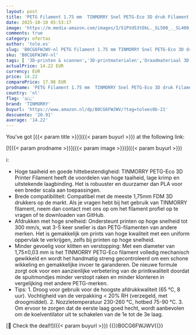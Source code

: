 ```yaml
---
layout: post
title: 'PETG Filament 1.75 mm  TINMORRY Snel PETG-Eco 3D druk Filament  Compatibel met de meeste FDM 3D drukkers  1 KG 1 Spoel  Transparant Rood'
date: 2025-10-10 05:53:17
image: 'https://m.media-amazon.com/images/I/51PVd53tOkL._SL500_._SL400_.jpg'
comments: true
category: ofertas
author: 'tole.es'
slug: 'B0CG6FWJWV-nl PETG Filament 1.75 mm TINMORRY Snel PETG-Eco 3D druk...'
sku: 'B0CG6FWJWV-nl'
tags: [ '3D-printen & scannen','3D-printmaterialen','Draadmateriaal 3D-printers','Zakelijk, industrie & wetenschap','tinmorry','🇳🇱', ]
actualPrice: 14.22 EUR
currency: EUR
price: 14.22
comparePrice: 17.98 EUR
prodname: 'PETG Filament 1.75 mm  TINMORRY Snel PETG-Eco 3D druk Filament  Compatibel met de meeste FDM 3D drukkers  1 KG 1 Spoel  Transparant Rood'
country: 'nl'
flag: '🇳🇱'
brand: 'TINMORRY'
buyurl: 'https://www.amazon.nl/dp/B0CG6FWJWV/?tag=tolees0b-21'
descuento: '20.91'
average: '14.22'
---
```


You've got [{{< param title >}}]({{< param buyurl >}}) at the following link:

[![{{< param prodname >}}]({{< param image >}})]({{< param buyurl >}})

ℹ️:

- Hoge taaiheid en goede hittebestendigheid: TINMORRY PETG-Eco 3D Printer Filament heeft de voordelen van hoge taaiheid, lage krimp en uitstekende laagbinding. Het is robuuster en duurzamer dan PLA voor een breder scala aan toepassingen.
- Brede compatibiliteit: Compatibel met de meeste 1,75mm FDM 3D drukkers op de markt. Als je vragen hebt bij het gebruik van TINMORRY filament, neem dan contact met ons op om het filament profiel op te vragen of te downloaden van GitHub.
- Afdrukken met hoge snelheid: Ondersteunt printen op hoge snelheid tot 300 mm/s, wat 3-5 keer sneller is dan PETG-filamenten van andere merken. Het is gemakkelijk om prints van hoge kwaliteit met een uniform oppervlak te verkrijgen, zelfs bij printen op hoge snelheid.
- Minder gevoelig voor klitten en verstopping: Met een diameter van 1,75±0,03 mm is het TINMORRY PETG-Eco filament volledig mechanisch gewikkeld en wordt het handmatig streng gecontroleerd om een schone wikkeling en gemakkelijke invoer te garanderen. De nieuwe formule zorgt ook voor een aanzienlijke verbetering van de printkwaliteit doordat de spuitmondjes minder verstopt raken en minder klonteren in vergelijking met andere PETG-merken.
- Tips: 1. Droog voor gebruik voor de hoogste afdrukkwaliteit (65 °C, 8 uur). Vochtigheid van de verpakking < 20% RH (verzegeld, met droogmiddel). 2. Nozzletemperatuur 230-260 °C, hotbed 75-90 °C. 3. Om ervoor te zorgen dat de eerste laag goed hecht, wordt aanbevolen om de koelventilator uit te schakelen van de 1e tot de 3e laag.

[🛒 Check the deal!!]({{< param buyurl >}})
{{<world>}}B0CG6FWJWV{{</world>}}

